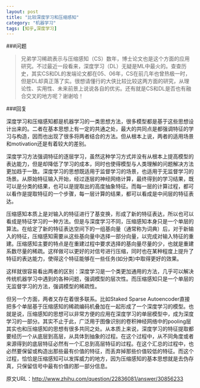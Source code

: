 ```yaml
---
layout: post
title: "比较深度学习和压缩感知"
category: "机器学习"
tags: [知乎,深度学习]
---
```


###问题

> 兄弟学习稀疏表示与压缩感知（CS）数年，博士论文也是这个方面的应用研究。不过最近一段看来，深度学习（DL）无疑是ML中最火的。查查历史，其实CS和DL的发端论文都在05、06年，CS在前几年也曾热极一时，但是DL却真正落了实。很想请懂行的大侠比较比较这两方面的研究，从理论性、实用性、未来前景上说说各自的优劣。还有就是CS和DL是否也有融合交叉的地方呢？谢谢哈！

<!--more-->

###回复

深度学习和压缩感知都是机器学习的一类思想方法，很多模型都是基于这些思想设计出来的。二者在基本思想上有一定的共通之处，最大的共同点是都强调特征的学习与构造，因而也出现了很多将两者结合的方法。但从根本上说，两者的适用场景和motivation还是有着较大的差别。

深度学习方法强调特征的逐层学习，虽然这种学习方式并没有从根本上提高模型的表达能力，但是却降低了学习的成本，同时也使得模型与人类理解的问题解决方法更加趋于一致。深度学习的思想既适用于监督学习的场景，也适用于无监督学习的场景。从原始特征输入开始，经过逐层的神经网络计算，最终得到的学习结果，既可以是分类的结果，也可以是提取出的高度抽象特征。而每一层的计算过程，都可以看作是提取特征的一个步骤，每一层计算的结果，都可以看成是中间层的特征表达。

压缩感知本质上是对输入的特征进行了基变换，形成了新的特征表达，所以也可以看成是特征学习的一种方法。但是与深度学习不同，压缩感知本身只是一个单层的算法。在给定了新的特征表达空间下的一组基向量（通常称为词典）后，对于新输入的特征，压缩感知需要从这些基向量中选择一部分向量，以完成对输入特征的重建。压缩感知主要的特点是在重建过程中要求选择的基向量尽量的少，也就是重建系数尽量的稀疏。这样做可以更好的对信号进行压缩，同时也在某种程度上提升了特征的表达能力，使得这个特征能够在一些任务(如分类)中取得更好的效果。

这样就很容易看出两者的区别：深度学习是一个类更加通用的方法，几乎可以解决传统机器学习中遇到的各种问题，强调模型的层次性。而压缩感知只是一个单层的无监督学习的方法，强调模型的稀疏性。

但另一个方面，两者又存在着很多联系。比如Staked Sparse Autoencoder直接把多个单层基于压缩感知的稀疏编码机叠加在一起形成了一个深度学习的模型。也就是说，压缩感知的思想可以非常方便的应用在深度学习的单层模型中，成为深度学习的一部分。其实不止于此，广泛用于图像识别的卷积神经网络中的pooling层其实也和压缩感知的思想有很多共同之处。从本质上来说，深度学习的特征提取都要经历一个从底层到高层，从具体到抽象的过程。在这个过程中，从不同角度或者来源得到的底层特征必然有一个汇总到高层特征的过程。在这个汇总的过程中，也必然要保留或构造出那些最有价值的特征，而丢弃掉那些价值较低的特征。而这个过程，恰恰是压缩感知可以发挥威力的地方，因为压缩感知的基本思想就是去伪存真，只保留信号中最有价值的那一部分信息。

原文URL：<http://www.zhihu.com/question/22836081/answer/30856233>

